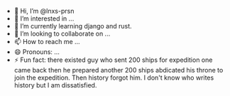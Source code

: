 - 👋 Hi, I’m @lnxs-prsn
- 👀 I’m interested in ...
- 🌱 I’m currently learning django and rust.
- 💞️ I’m looking to collaborate on ...
- 📫 How to reach me ...
- 😄 Pronouns: ...
- ⚡ Fun fact: there existed guy who sent 200 ships for expedition one came back then he prepared another 200 ships abdicated his throne to join the expedition. Then history forgot him. I don't know who writes history but I am dissatisfied. 

<!---
lnxs-prsn/lnxs-prsn is a ✨ special ✨ repository because its `README.md` (this file) appears on your GitHub profile.
You can click the Preview link to take a look at your changes.
--->
